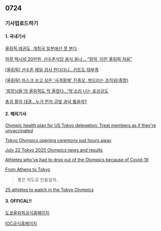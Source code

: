 ## 0724
### 기사업로드하기
#### 1. 국내기사

[올림픽 태권도, 개최국 일본에선 못 본다](https://www.chosun.com/sports/tokyo-2020/2021/07/23/OAXLNYNOL5D6HA7RFR7TF6PGGE/)

[하루 택시비 20만원, 선수촌식당 음식 동나… “최악, 이런 올림픽 처음”](https://www.chosun.com/sports/sports_photo/2021/07/22/WHWHXKROZMBE2XXL2ADECMPKRU/)

[[올림픽] 선수촌 매일 검사 한다더니…키트도 태부족](https://moneys.mt.co.kr/news/mwView.php?no=2021072319338092579)

[[올림픽] 마스크 쓰고 싶은 '사격황제' 진종오, 벗으라는 조직위(종합)](https://www.yna.co.kr/view/AKR20210722113251007)

['회장님들'의 올림픽도 막 올랐다…'억'소리 나는 포상금도](https://www.asiae.co.kr/article/2021072310351306459)

[총과 활의 대결…누가 먼저 금빛 과녁 뚫을까?](https://www.hani.co.kr/arti/sports/sportstemp/1004867.html)


>

#### 2. 해외기사

[Olympic health plan for US Tokyo delegation: Treat members as if they're unvaccinated](https://edition.cnn.com/2021/07/23/sport/us-athletes-covid-19-vaccine-2020-tokyo-olympics-spt-intl/index.html)

[Tokyo Olympics opening ceremony just hours away](https://edition.cnn.com/world/live-news/tokyo-2020-olympics-07-23-21-spt/index.html)

[July 22 Tokyo 2020 Olympics news and results](https://edition.cnn.com/world/live-news/tokyo-2020-olympics-07-22-21-spt/index.html)

[Athletes who've had to drop out of the Olympics because of Covid-19](https://edition.cnn.com/2021/07/21/sport/olympic-athletes-coronavirus-withdraw/index.html)

[From Athens to Tokyo](https://edition.cnn.com/interactive/2021/07/sport/marathon-tokyo-2020-spt-intl/)


> 좋은 의도로 만들걸까..

[25 athletes to watch in the Tokyo Olympics](https://edition.cnn.com/2021/07/14/sport/gallery/olympic-athletes-to-watch-in-tokyo/index.html)


>

#### 3. OFFICAL!!

[도쿄올림픽공식홈페이지](https://olympics.com/tokyo-2020/ko/)

[IOC공식홈페이지](https://olympics.com/en/)